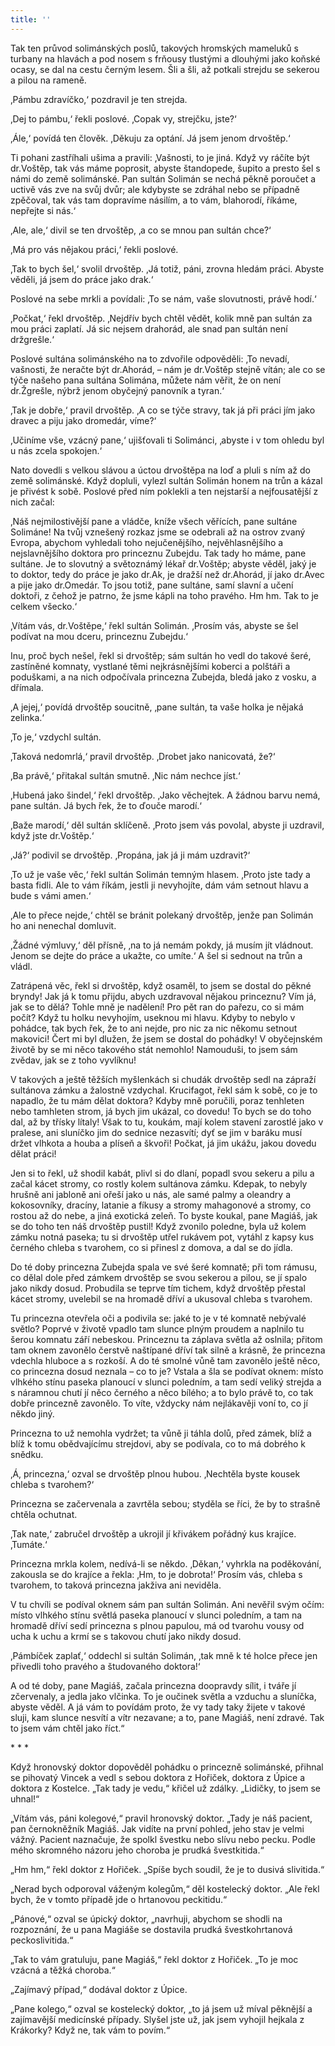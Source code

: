 ```yaml
---
title: ''
---
```


Tak ten průvod solimánských poslů, takových hromských mameluků s turbany na hlavách a pod nosem s frňousy tlustými a dlouhými jako koňské ocasy, se dal na cestu černým lesem. Šli a šli, až potkali strejdu se sekerou a pilou na rameně.

‚Pámbu zdravíčko,‘ pozdravil je ten strejda.

‚Dej to pámbu,‘ řekli poslové. ‚Copak vy, strejčku, jste?‘

‚Ále,‘ povídá ten člověk. ‚Děkuju za optání. Já jsem jenom drvoštěp.‘

Ti pohani zastříhali ušima a pravili: ‚Vašnosti, to je jiná. Když vy ráčíte být dr.Voštěp, tak vás máme poprosit, abyste štandopede, šupito a presto šel s námi do země solimánské. Pan sultán Solimán se nechá pěkně poroučet a uctivě vás zve na svůj dvůr; ale kdybyste se zdráhal nebo se případně zpěčoval, tak vás tam dopravíme násilím, a to vám, blahorodí, říkáme, nepřejte si nás.‘

‚Ale, ale,‘ divil se ten drvoštěp, ‚a co se mnou pan sultán chce?‘

‚Má pro vás nějakou práci,‘ řekli poslové.

‚Tak to bych šel,‘ svolil drvoštěp. ‚Já totiž, páni, zrovna hledám práci. Abyste věděli, já jsem do práce jako drak.‘

Poslové na sebe mrkli a povídali: ‚To se nám, vaše slovutnosti, právě hodí.‘

‚Počkat,‘ řekl drvoštěp. ‚Nejdřív bych chtěl vědět, kolik mně pan sultán za mou práci zaplatí. Já sic nejsem drahorád, ale snad pan sultán není držgrešle.‘

Poslové sultána solimánského na to zdvořile odpověděli: ‚To nevadí, vašnosti, že neračte být dr.Ahorád, – nám je dr.Voštěp stejně vítán; ale co se týče našeho pana sultána Solimána, můžete nám věřit, že on není dr.Žgrešle, nýbrž jenom obyčejný panovník a tyran.‘

‚Tak je dobře,‘ pravil drvoštěp. ‚A co se týče stravy, tak já při práci jím jako dravec a piju jako dromedár, víme?‘

‚Učiníme vše, vzácný pane,‘ ujišťovali ti Solimánci, ‚abyste i v tom ohledu byl u nás zcela spokojen.‘

Nato dovedli s velkou slávou a úctou drvoštěpa na loď a pluli s ním až do země solimánské. Když dopluli, vylezl sultán Solimán honem na trůn a kázal je přivést k sobě. Poslové před ním poklekli a ten nejstarší a nejfousatější z nich začal:

‚Náš nejmilostivější pane a vládče, kníže všech věřících, pane sultáne Solimáne! Na tvůj vznešený rozkaz jsme se odebrali až na ostrov zvaný Evropa, abychom vyhledali toho nejučenějšího, nejvěhlasnějšího a nejslavnějšího doktora pro princeznu Zubejdu. Tak tady ho máme, pane sultáne. Je to slovutný a světoznámý lékař dr.Voštěp; abyste věděl, jaký je to doktor, tedy do práce je jako dr.Ak, je dražší než dr.Ahorád, jí jako dr.Avec a pije jako dr.Omedár. To jsou totiž, pane sultáne, samí slavní a učení doktoři, z čehož je patrno, že jsme kápli na toho pravého. Hm hm. Tak to je celkem všecko.‘

‚Vítám vás, dr.Voštěpe,‘ řekl sultán Solimán. ‚Prosím vás, abyste se šel podívat na mou dceru, princeznu Zubejdu.‘

Inu, proč bych nešel, řekl si drvoštěp; sám sultán ho vedl do takové šeré, zastíněné komnaty, vystlané těmi nejkrásnějšími koberci a polštáři a poduškami, a na nich odpočívala princezna Zubejda, bledá jako z vosku, a dřímala.

‚A jejej,‘ povídá drvoštěp soucitně, ‚pane sultán, ta vaše holka je nějaká zelinka.‘

‚To je,‘ vzdychl sultán.

‚Taková nedomrlá,‘ pravil drvoštěp. ‚Drobet jako nanicovatá, že?‘

‚Ba právě,‘ přitakal sultán smutně. ‚Nic nám nechce jíst.‘

‚Hubená jako šindel,‘ řekl drvoštěp. ‚Jako věchejtek. A žádnou barvu nemá, pane sultán. Já bych řek, že to ďouče marodí.‘

‚Baže marodí,‘ děl sultán sklíčeně. ‚Proto jsem vás povolal, abyste ji uzdravil, když jste dr.Voštěp.‘

‚Já?‘ podivil se drvoštěp. ‚Propána, jak já ji mám uzdravit?‘

‚To už je vaše věc,‘ řekl sultán Solimán temným hlasem. ‚Proto jste tady a basta fidli. Ale to vám říkám, jestli ji nevyhojíte, dám vám setnout hlavu a bude s vámi amen.‘

‚Ale to přece nejde,‘ chtěl se bránit polekaný drvoštěp, jenže pan Solimán ho ani nenechal domluvit.

‚Žádné výmluvy,‘ děl přísně, ‚na to já nemám pokdy, já musím jít vládnout. Jenom se dejte do práce a ukažte, co umíte.‘ A šel si sednout na trůn a vládl.

Zatrápená věc, řekl si drvoštěp, když osaměl, to jsem se dostal do pěkné bryndy! Jak já k tomu přijdu, abych uzdravoval nějakou princeznu? Vím já, jak se to dělá? Tohle mně je nadělení! Pro pět ran do pařezu, co si mám počít? Když tu holku nevyhojím, useknou mi hlavu. Kdyby to nebylo v pohádce, tak bych řek, že to ani nejde, pro nic za nic někomu setnout makovici! Čert mi byl dlužen, že jsem se dostal do pohádky! V obyčejnském životě by se mi něco takového stát nemohlo! Namouduši, to jsem sám zvědav, jak se z toho vyvlíknu!

V takových a ještě těžších myšlenkách si chudák drvoštěp sedl na zápraží sultánova zámku a žalostně vzdychal. Krucifagot, řekl sám k sobě, co je to napadlo, že tu mám dělat doktora? Kdyby mně poručili, poraz tenhleten nebo tamhleten strom, já bych jim ukázal, co dovedu! To bych se do toho dal, až by třísky lítaly! Však to tu, koukám, mají kolem stavení zarostlé jako v pralese, ani sluníčko jim do sednice nezasvítí; dyť se jim v baráku musí držet vlhkota a houba a plíseň a škvoři! Počkat, já jim ukážu, jakou dovedu dělat práci!

Jen si to řekl, už shodil kabát, plivl si do dlaní, popadl svou sekeru a pilu a začal kácet stromy, co rostly kolem sultánova zámku. Kdepak, to nebyly hrušně ani jabloně ani ořeší jako u nás, ale samé palmy a oleandry a kokosovníky, dracíny, latanie a fíkusy a stromy mahagonové a stromy, co rostou až do nebe, a jiná exotická zeleň. To byste koukal, pane Magiáš, jak se do toho ten náš drvoštěp pustil! Když zvonilo poledne, byla už kolem zámku notná paseka; tu si drvoštěp utřel rukávem pot, vytáhl z kapsy kus černého chleba s tvarohem, co si přinesl z domova, a dal se do jídla.

Do té doby princezna Zubejda spala ve své šeré komnatě; při tom rámusu, co dělal dole před zámkem drvoštěp se svou sekerou a pilou, se jí spalo jako nikdy dosud. Probudila se teprve tím tichem, když drvoštěp přestal kácet stromy, uvelebil se na hromadě dříví a ukusoval chleba s tvarohem.

Tu princezna otevřela oči a podivila se: jaké to je v té komnatě nebývalé světlo? Poprvé v životě vpadlo tam slunce plným proudem a naplnilo tu šerou komnatu září nebeskou. Princeznu ta záplava světla až oslnila; přitom tam oknem zavonělo čerstvě naštípané dříví tak silně a krásně, že princezna vdechla hluboce a s rozkoší. A do té smolné vůně tam zavonělo ještě něco, co princezna dosud neznala – co to je? Vstala a šla se podívat oknem: místo vlhkého stínu paseka planoucí v slunci poledním, a tam sedí veliký strejda a s náramnou chutí jí něco černého a něco bílého; a to bylo právě to, co tak dobře princezně zavonělo. To víte, vždycky nám nejlákavěji voní to, co jí někdo jiný.

Princezna to už nemohla vydržet; ta vůně ji táhla dolů, před zámek, blíž a blíž k tomu obědvajícímu strejdovi, aby se podívala, co to má dobrého k snědku.

‚Á, princezna,‘ ozval se drvoštěp plnou hubou. ‚Nechtěla byste kousek chleba s tvarohem?‘

Princezna se začervenala a zavrtěla sebou; styděla se říci, že by to strašně chtěla ochutnat.

‚Tak nate,‘ zabručel drvoštěp a ukrojil jí křivákem pořádný kus krajíce. ‚Tumáte.‘

Princezna mrkla kolem, nedívá-li se někdo. ‚Děkan,‘ vyhrkla na poděkování, zakousla se do krajíce a řekla: ‚Hm, to je dobrota!‘ Prosím vás, chleba s tvarohem, to taková princezna jakživa ani neviděla.

V tu chvíli se podíval oknem sám pan sultán Solimán. Ani nevěřil svým očím: místo vlhkého stínu světlá paseka planoucí v slunci poledním, a tam na hromadě dříví sedí princezna s plnou papulou, má od tvarohu vousy od ucha k uchu a krmí se s takovou chutí jako nikdy dosud.

‚Pámbíček zaplať,‘ oddechl si sultán Solimán, ‚tak mně k té holce přece jen přivedli toho pravého a študovaného doktora!‘

A od té doby, pane Magiáš, začala princezna doopravdy sílit, i tváře jí zčervenaly, a jedla jako vlčinka. To je oučinek světla a vzduchu a sluníčka, abyste věděl. A já vám to povídám proto, že vy tady taky žijete v takové sluji, kam slunce nesvítí a vítr nezavane; a to, pane Magiáš, není zdravé. Tak to jsem vám chtěl jako říct.“

\* \* \*

Když hronovský doktor dopověděl pohádku o princezně solimánské, přihnal se pihovatý Vincek a vedl s sebou doktora z Hořiček, doktora z Úpice a doktora z Kostelce. „Tak tady je vedu,“ křičel už zdálky. „Lidičky, to jsem se uhnal!“

  

„Vítám vás, páni kolegové,“ pravil hronovský doktor. „Tady je náš pacient, pan černokněžník Magiáš. Jak vidíte na první pohled, jeho stav je velmi vážný. Pacient naznačuje, že spolkl švestku nebo slívu nebo pecku. Podle mého skromného názoru jeho choroba je prudká švestkitida.“

„Hm hm,“ řekl doktor z Hořiček. „Spíše bych soudil, že je to dusivá slivitida.“

„Nerad bych odporoval váženým kolegům,“ děl kostelecký doktor. „Ale řekl bych, že v tomto případě jde o hrtanovou peckitidu.“

„Pánové,“ ozval se úpický doktor, „navrhuji, abychom se shodli na rozpoznání, že u pana Magiáše se dostavila prudká švestkohrtanová peckoslivitida.“

„Tak to vám gratuluju, pane Magiáš,“ řekl doktor z Hořiček. „To je moc vzácná a těžká choroba.“

„Zajímavý případ,“ dodával doktor z Úpice.

„Pane kolego,“ ozval se kostelecký doktor, „to já jsem už míval pěknější a zajímavější medicínské případy. Slyšel jste už, jak jsem vyhojil hejkala z Krákorky? Když ne, tak vám to povím.“
